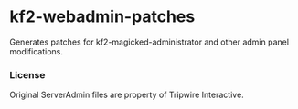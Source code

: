 # kf2-webadmin-patches
Generates patches for kf2-magicked-administrator and other admin panel modifications.

### License
Original ServerAdmin files are property of Tripwire Interactive.
